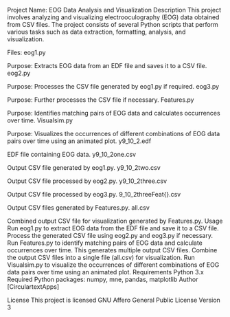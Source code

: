 Project Name: EOG Data Analysis and Visualization
Description
This project involves analyzing and visualizing electrooculography (EOG) data obtained from CSV files. The project consists of several Python scripts that perform various tasks such as data extraction, formatting, analysis, and visualization.

Files:
eog1.py

Purpose: Extracts EOG data from an EDF file and saves it to a CSV file.
eog2.py

Purpose: Processes the CSV file generated by eog1.py if required.
eog3.py

Purpose: Further processes the CSV file if necessary.
Features.py

Purpose: Identifies matching pairs of EOG data and calculates occurrences over time.
Visualsim.py

Purpose: Visualizes the occurrences of different combinations of EOG data pairs over time using an animated plot.
y9_10_2.edf

EDF file containing EOG data.
y9_10_2one.csv

Output CSV file generated by eog1.py.
y9_10_2two.csv

Output CSV file processed by eog2.py.
y9_10_2three.csv

Output CSV file processed by eog3.py.
9_10_2threeFeat{}.csv

Output CSV files generated by Features.py.
all.csv

Combined output CSV file for visualization generated by Features.py.
Usage
Run eog1.py to extract EOG data from the EDF file and save it to a CSV file.
Process the generated CSV file using eog2.py and eog3.py if necessary.
Run Features.py to identify matching pairs of EOG data and calculate occurrences over time. This generates multiple output CSV files.
Combine the output CSV files into a single file (all.csv) for visualization.
Run Visualsim.py to visualize the occurrences of different combinations of EOG data pairs over time using an animated plot.
Requirements
Python 3.x
Required Python packages: numpy, mne, pandas, matplotlib
Author
[CirculartextApps]

License
This project is licensed GNU Affero General Public License Version 3

